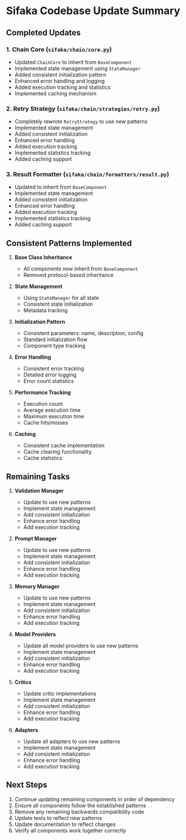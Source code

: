 # Sifaka Codebase Update Summary

## Completed Updates

### 1. Chain Core (`sifaka/chain/core.py`)
- Updated `ChainCore` to inherit from `BaseComponent`
- Implemented state management using `StateManager`
- Added consistent initialization pattern
- Enhanced error handling and logging
- Added execution tracking and statistics
- Implemented caching mechanism

### 2. Retry Strategy (`sifaka/chain/strategies/retry.py`)
- Completely rewrote `RetryStrategy` to use new patterns
- Implemented state management
- Added consistent initialization
- Enhanced error handling
- Added execution tracking
- Implemented statistics tracking
- Added caching support

### 3. Result Formatter (`sifaka/chain/formatters/result.py`)
- Updated to inherit from `BaseComponent`
- Implemented state management
- Added consistent initialization
- Enhanced error handling
- Added execution tracking
- Implemented statistics tracking
- Added caching support

## Consistent Patterns Implemented

1. **Base Class Inheritance**
   - All components now inherit from `BaseComponent`
   - Removed protocol-based inheritance

2. **State Management**
   - Using `StateManager` for all state
   - Consistent state initialization
   - Metadata tracking

3. **Initialization Pattern**
   - Consistent parameters: name, description, config
   - Standard initialization flow
   - Component type tracking

4. **Error Handling**
   - Consistent error tracking
   - Detailed error logging
   - Error count statistics

5. **Performance Tracking**
   - Execution count
   - Average execution time
   - Maximum execution time
   - Cache hits/misses

6. **Caching**
   - Consistent cache implementation
   - Cache clearing functionality
   - Cache statistics

## Remaining Tasks

1. **Validation Manager**
   - Update to use new patterns
   - Implement state management
   - Add consistent initialization
   - Enhance error handling
   - Add execution tracking

2. **Prompt Manager**
   - Update to use new patterns
   - Implement state management
   - Add consistent initialization
   - Enhance error handling
   - Add execution tracking

3. **Memory Manager**
   - Update to use new patterns
   - Implement state management
   - Add consistent initialization
   - Enhance error handling
   - Add execution tracking

4. **Model Providers**
   - Update all model providers to use new patterns
   - Implement state management
   - Add consistent initialization
   - Enhance error handling
   - Add execution tracking

5. **Critics**
   - Update critic implementations
   - Implement state management
   - Add consistent initialization
   - Enhance error handling
   - Add execution tracking

6. **Adapters**
   - Update all adapters to use new patterns
   - Implement state management
   - Add consistent initialization
   - Enhance error handling
   - Add execution tracking

## Next Steps

1. Continue updating remaining components in order of dependency
2. Ensure all components follow the established patterns
3. Remove any remaining backwards compatibility code
4. Update tests to reflect new patterns
5. Update documentation to reflect changes
6. Verify all components work together correctly